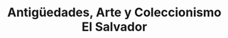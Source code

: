 ---
title: "Antigüedades, Arte y Coleccionismo El Salvador"
url: /santa-ana/antiguedades-arte-y-coleccionismo-el-salvador/
shop: arte
---